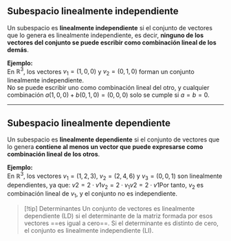 
## Subespacio linealmente independiente

Un subespacio es **linealmente independiente** si el conjunto de vectores que lo genera es linealmente independiente, es decir, **ninguno de los vectores del conjunto se puede escribir como combinación lineal de los demás**.  

**Ejemplo:**  
En $\mathbb{R}^3$, los vectores $v_1 = (1, 0, 0)$ y $v_2 = (0, 1, 0)$ forman un conjunto linealmente independiente.  
No se puede escribir uno como combinación lineal del otro, y cualquier combinación $a(1, 0, 0) + b(0, 1, 0) = (0, 0, 0)$ solo se cumple si $a = b = 0$.

---

## Subespacio linealmente dependiente

Un subespacio es **linealmente dependiente** si el conjunto de vectores que lo genera **contiene al menos un vector que puede expresarse como combinación lineal de los otros**.  


**Ejemplo:**  
En $\mathbb{R}^3$, los vectores $v_1 = (1, 2, 3)$, $v_2 = (2, 4, 6)$ y $v_3 = (0, 0, 1)$ son linealmente dependientes, ya que:  $v2=2⋅v1v_2 = 2 \cdot v_1v2​=2⋅v1​$ 
Por tanto, $v_2$ es combinación lineal de $v_1$, y el conjunto no es independiente.



> [!tip] Determinantes
> Un conjunto de vectores es linealmente dependiente (LD) si el determinante de la matriz formada por esos vectores ==es igual a cero==. Si el determinante es distinto de cero, el conjunto es linealmente independiente (LI).